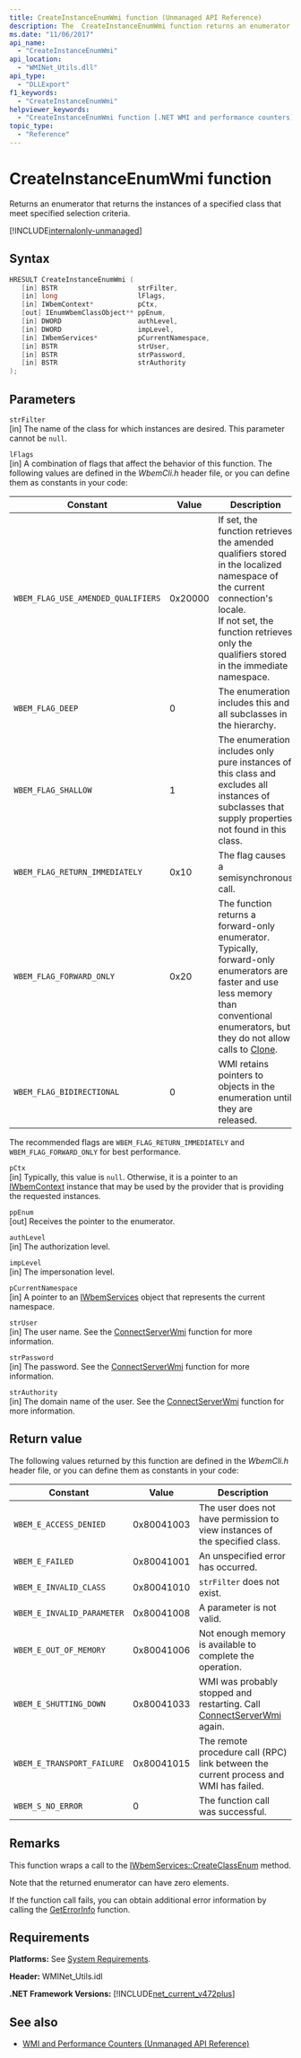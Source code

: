 ```yaml
---
title: CreateInstanceEnumWmi function (Unmanaged API Reference)
description: The  CreateInstanceEnumWmi function returns an enumerator containing instances of a specified class that meet selection criteria.
ms.date: "11/06/2017"
api_name:
  - "CreateInstanceEnumWmi"
api_location:
  - "WMINet_Utils.dll"
api_type:
  - "DLLExport"
f1_keywords:
  - "CreateInstanceEnumWmi"
helpviewer_keywords:
  - "CreateInstanceEnumWmi function [.NET WMI and performance counters]"
topic_type:
  - "Reference"
---
```


# CreateInstanceEnumWmi function

Returns an enumerator that returns the instances of a specified class that meet specified selection criteria.

[!INCLUDE[internalonly-unmanaged](../../../../includes/internalonly-unmanaged.md)]

## Syntax

```cpp
HRESULT CreateInstanceEnumWmi (
   [in] BSTR                    strFilter,
   [in] long                    lFlags,
   [in] IWbemContext*           pCtx,
   [out] IEnumWbemClassObject** ppEnum,
   [in] DWORD                   authLevel,
   [in] DWORD                   impLevel,
   [in] IWbemServices*          pCurrentNamespace,
   [in] BSTR                    strUser,
   [in] BSTR                    strPassword,
   [in] BSTR                    strAuthority
);
```

## Parameters

`strFilter`\
[in] The name of the class for which instances are desired. This parameter cannot be `null`.

`lFlags`\
[in] A combination of flags that affect the behavior of this function. The following values are defined in the *WbemCli.h* header file, or you can define them as constants in your code:

|Constant  |Value  |Description  |
|---------|---------|---------|
| `WBEM_FLAG_USE_AMENDED_QUALIFIERS` | 0x20000 | If set, the function retrieves the amended qualifiers stored in the localized namespace of the current connection's locale. <br/> If not set, the function retrieves only the qualifiers stored in the immediate namespace. |
| `WBEM_FLAG_DEEP` | 0 | The enumeration includes this and all subclasses in the hierarchy. |
| `WBEM_FLAG_SHALLOW` | 1 | The enumeration includes only pure instances of this class and excludes all instances of subclasses that supply properties not found in this class. |
| `WBEM_FLAG_RETURN_IMMEDIATELY` | 0x10 | The flag causes a semisynchronous call. |
| `WBEM_FLAG_FORWARD_ONLY` | 0x20 | The function returns a forward-only enumerator. Typically, forward-only enumerators are faster and use less memory than conventional enumerators, but they do not allow calls to [Clone](clone.md). |
| `WBEM_FLAG_BIDIRECTIONAL` | 0 | WMI retains pointers to objects in the enumeration until they are released. |

The recommended flags are `WBEM_FLAG_RETURN_IMMEDIATELY` and `WBEM_FLAG_FORWARD_ONLY` for best performance.

`pCtx`\
[in] Typically, this value is `null`. Otherwise, it is a pointer to an [IWbemContext](/windows/desktop/api/wbemcli/nn-wbemcli-iwbemcontext) instance that may be used by the provider that is providing the requested instances.

`ppEnum`\
[out] Receives the pointer to the enumerator.

`authLevel`\
[in] The authorization level.

`impLevel`\
[in] The impersonation level.

`pCurrentNamespace`\
[in] A pointer to an [IWbemServices](/windows/desktop/api/wbemcli/nn-wbemcli-iwbemservices) object that represents the current namespace.

`strUser`\
[in] The user name. See the [ConnectServerWmi](connectserverwmi.md) function for more information.

`strPassword`\
[in] The password. See the [ConnectServerWmi](connectserverwmi.md) function for more information.

`strAuthority`\
[in] The domain name of the user. See the [ConnectServerWmi](connectserverwmi.md) function for more information.

## Return value

The following values returned by this function are defined in the *WbemCli.h* header file, or you can define them as constants in your code:

|Constant  |Value  |Description  |
|---------|---------|---------|
| `WBEM_E_ACCESS_DENIED` | 0x80041003 | The user does not have permission to view instances of the specified class. |
| `WBEM_E_FAILED` | 0x80041001 | An unspecified error has occurred. |
| `WBEM_E_INVALID_CLASS` | 0x80041010 | `strFilter` does not exist. |
| `WBEM_E_INVALID_PARAMETER` | 0x80041008 | A parameter is not valid. |
| `WBEM_E_OUT_OF_MEMORY` | 0x80041006 | Not enough memory is available to complete the operation. |
| `WBEM_E_SHUTTING_DOWN` | 0x80041033 | WMI was probably stopped and restarting. Call [ConnectServerWmi](connectserverwmi.md) again. |
| `WBEM_E_TRANSPORT_FAILURE` | 0x80041015 | The remote procedure call (RPC) link between the current process and WMI has failed. |
|`WBEM_S_NO_ERROR` | 0 | The function call was successful.  |

## Remarks

This function wraps a call to the [IWbemServices::CreateClassEnum](/windows/desktop/api/wbemcli/nf-wbemcli-iwbemservices-createinstanceenum) method.

Note that the returned enumerator can have zero elements.

If the function call fails, you can obtain additional error information by calling the [GetErrorInfo](geterrorinfo.md) function.

## Requirements

**Platforms:** See [System Requirements](../../get-started/system-requirements.md).

**Header:** WMINet_Utils.idl

**.NET Framework Versions:** [!INCLUDE[net_current_v472plus](../../../../includes/net-current-v472plus.md)]

## See also

- [WMI and Performance Counters (Unmanaged API Reference)](index.md)
